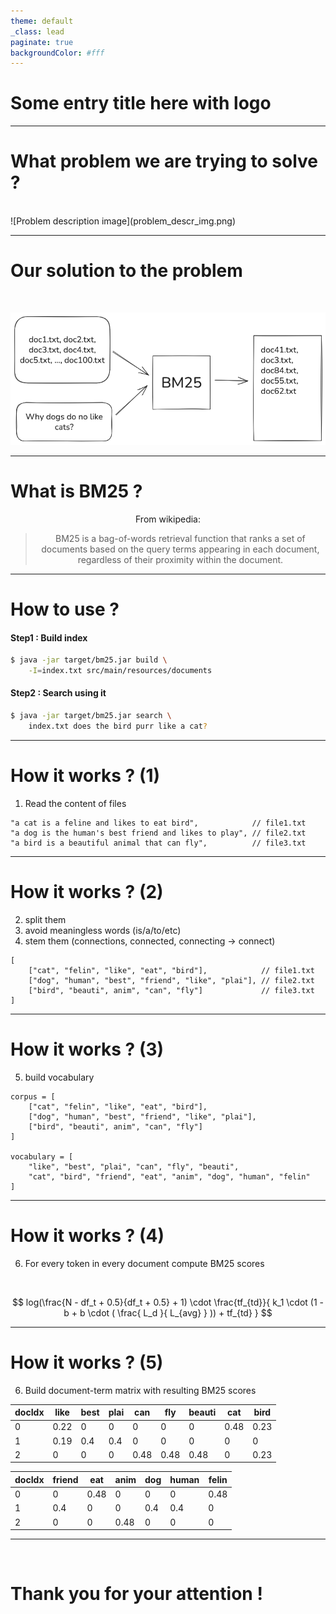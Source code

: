 ```yaml
---
theme: default
_class: lead
paginate: true
backgroundColor: #fff
---
```


<!-- ![bg left:40% 80%](https://marp.app/assets/marp.svg) -->

# Some entry title here with logo


---

# What problem we are trying to solve ?

<style scoped>
p { text-align: center; }
</style>

<br/>
![Problem description image](problem_descr_img.png)

---

# Our solution to the problem

<style scoped>
p { text-align: center; }
</style>

<br/>

![Problem description image with solution](problem_descr_img_solution.png)

---

# What is BM25 ?

From wikipedia:

> BM25 is a bag-of-words retrieval function that ranks a set of documents based on the query terms appearing in each document, regardless of their proximity within the document.

---


# How to use ?

#### Step1 : Build index
```bash
$ java -jar target/bm25.jar build \
    -I=index.txt src/main/resources/documents
```

#### Step2 : Search using it
```bash
$ java -jar target/bm25.jar search \
    index.txt does the bird purr like a cat?
```

---

# How it works ? (1)

1. Read the content of files

```
"a cat is a feline and likes to eat bird",            // file1.txt
"a dog is the human's best friend and likes to play", // file2.txt
"a bird is a beautiful animal that can fly",          // file3.txt
```

---

# How it works ? (2)

2. split them
3. avoid meaningless words (is/a/to/etc)
4. stem them (connections, connected, connecting -> connect)

```
[
    ["cat", "felin", "like", "eat", "bird"],            // file1.txt
    ["dog", "human", "best", "friend", "like", "plai"], // file2.txt
    ["bird", "beauti", anim", "can", "fly"]             // file3.txt
]
```

---

# How it works ? (3)

5. build vocabulary

```
corpus = [
    ["cat", "felin", "like", "eat", "bird"],
    ["dog", "human", "best", "friend", "like", "plai"],
    ["bird", "beauti", anim", "can", "fly"]
]

vocabulary = [
    "like", "best", "plai", "can", "fly", "beauti", 
    "cat", "bird", "friend", "eat", "anim", "dog", "human", "felin"
]
```

---

# How it works ? (4)

6. For every token in every document compute BM25 scores
<br>

$$ 
log(\frac{N - df_t + 0.5}{df_t + 0.5} + 1) \cdot \frac{tf_{td}}{ k_1 \cdot (1 - b + b \cdot ( \frac{ L_d }{ L_{avg} } )) + tf_{td} } 
$$

---

# How it works ? (5)

6. Build document-term matrix with resulting BM25 scores

<!-- 
| docIdx | like | best | plai | can  | fly  | beauti | cat  | bird | friend | eat  | anim | dog  | human | felin |
|--------|------|------|------|------|------|--------|------|------|--------|------|------|------|-------|-------|
| 0      | 0.22 | 0    | 0    | 0    | 0    | 0      | 0.48 | 0.23 | 0      | 0.48 | 0    | 0    | 0     | 0.48  |
| 1      | 0.19 | 0.4  | 0.4  | 0    | 0    | 0      | 0    | 0    | 0.4    | 0    | 0    | 0.4  | 0.4   | 0     |
| 2      | 0    | 0    | 0    | 0.48 | 0.48 | 0.48   | 0    | 0.23 | 0      | 0    | 0.48 | 0    | 0     | 0     |
 -->

| docIdx | like | best | plai | can  | fly  | beauti | cat  | bird |
|--------|------|------|------|------|------|--------|------|------|
| 0      | 0.22 | 0    | 0    | 0    | 0    | 0      | 0.48 | 0.23 |
| 1      | 0.19 | 0.4  | 0.4  | 0    | 0    | 0      | 0    | 0    |
| 2      | 0    | 0    | 0    | 0.48 | 0.48 | 0.48   | 0    | 0.23 |


| docIdx | friend | eat  | anim | dog  | human | felin |
|--------|--------|------|------|------|-------|-------|
| 0      | 0      | 0.48 | 0    | 0    | 0     | 0.48  |
| 1      | 0.4    | 0    | 0    | 0.4  | 0.4   | 0     |
| 2      | 0      | 0    | 0.48 | 0    | 0     | 0     |




---

<br>

# Thank you for your attention !



